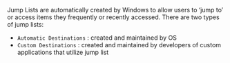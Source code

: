Jump Lists are automatically created by Windows to allow users to ‘jump to’ or access items they frequently or recently accessed.
There are two types of jump lists:  
- `Automatic Destinations` : created and maintained by OS  
- `Custom Destinations` : created and maintained by developers of custom applications that utilize jump list 
